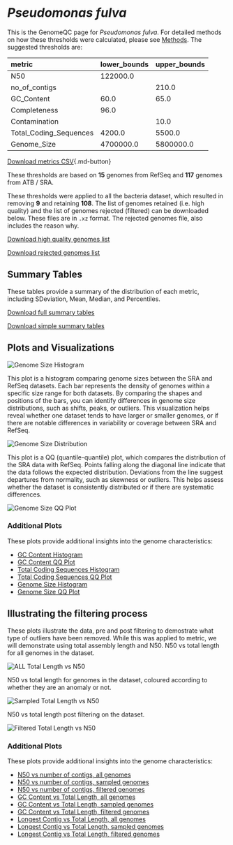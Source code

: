 # *Pseudomonas fulva*

This is the GenomeQC page for *Pseudomonas fulva*. For detailed methods on how these thresholds were calculated, please see [Methods](../../methods.md).
The suggested thresholds are: 

| metric                 | lower_bounds   | upper_bounds   |
|:-----------------------|:---------------|:---------------|
| N50                    | 122000.0       |                |
| no_of_contigs          |                | 210.0          |
| GC_Content             | 60.0           | 65.0           |
| Completeness           | 96.0           |                |
| Contamination          |                | 10.0           |
| Total_Coding_Sequences | 4200.0         | 5500.0         |
| Genome_Size            | 4700000.0      | 5800000.0      |

[Download metrics CSV](Pseudomonas_fulva_metrics.csv){.md-button}


These thresholds are based on **15** genomes from RefSeq and **117** genomes from ATB / SRA.

These thresholds were applied to all the bacteria dataset, which resulted in removing **9** and retaining **108**.
The list of genomes retained (i.e. high quality) and the list of genomes rejected (filtered) can be downloaded below. These files are in `.xz` format. The rejected genomes file, also includes the reason why.

[Download high quality genomes list](Pseudomonas_fulva_high_quality_genomes.csv.xz)


[Download rejected genomes list](Pseudomonas_fulva_filtered_out_genomes.csv.xz)



## Summary Tables
These tables provide a summary of the distribution of each metric, including SDeviation, Mean, Median, and Percentiles.

[Download full summary tables](summary.csv)

[Download simple summary tables](selected_summary.csv)

## Plots and Visualizations

![Genome Size Histogram](Genome_Size_refseq_histogram_kde.png)

This plot is a histogram comparing genome sizes between the SRA and RefSeq datasets. Each bar represents the density of genomes within a specific size range for both datasets. By comparing the shapes and positions of the bars, you can identify differences in genome size distributions, such as shifts, peaks, or outliers. This visualization helps reveal whether one dataset tends to have larger or smaller genomes, or if there are notable differences in variability or coverage between SRA and RefSeq.

![Genome Size Distribution](Genome_Size_refseq_histogram_kde.png)

This plot is a QQ (quantile-quantile) plot, which compares the distribution of the SRA data with RefSeq. Points falling along the diagonal line indicate that the data follows the expected distribution. Deviations from the line suggest departures from normality, such as skewness or outliers. This helps assess whether the dataset is consistently distributed or if there are systematic differences.

![Genome Size QQ Plot](Genome_Size_refseq_qqplot.png)

### Additional Plots

These plots provide additional insights into the genome characteristics:

- [GC Content Histogram](GC_Content_refseq_histogram_kde.png)
- [GC Content QQ Plot](GC_Content_refseq_qqplot.png)
- [Total Coding Sequences Histogram](Total_Coding_Sequences_refseq_histogram_kde.png)
- [Total Coding Sequences QQ Plot](Total_Coding_Sequences_refseq_qqplot.png)
- [Genome Size Histogram](Genome_Size_refseq_histogram_kde.png)
- [Genome Size QQ Plot](Genome_Size_refseq_qqplot.png)
## Illustrating the filtering process
These plots illustrate the data, pre and post filtering to demostrate what type of outliers have been removed. While this was applied to metric, we will demonstrate using total assembly length and N50.
N50 vs total length for all genomes in the dataset.

![ALL Total Length vs N50](Pseudomonas_fulva_all_total_length_N50.png)

N50 vs total length for genomes in the dataset, coloured according to whether they are an anomaly or not.

![Sampled Total Length vs N50](Pseudomonas_fulva_sample_total_length_N50.png)

N50 vs total length post filtering on the dataset.

![Filtered Total Length vs N50](Pseudomonas_fulva_filt_total_length_N50.png)

### Additional Plots

These plots provide additional insights into the genome characteristics:

- [N50 vs number of contigs, all genomes](Pseudomonas_fulva_all_N50_number.png)
- [N50 vs number of contigs, sampled genomes](Pseudomonas_fulva_sample_N50_number.png)
- [N50 vs number of contigs, filtered genomes](Pseudomonas_fulva_filt_N50_number.png)
- [GC Content vs Total Length, all genomes](Pseudomonas_fulva_all_total_length_GC_Content.png)
- [GC Content vs Total Length, sampled genomes](Pseudomonas_fulva_sample_total_length_GC_Content.png)
- [GC Content vs Total Length, filtered genomes](Pseudomonas_fulva_filt_total_length_GC_Content.png)
- [Longest Contig vs Total Length, all genomes](Pseudomonas_fulva_all_total_length_longest.png)
- [Longest Contig vs Total Length, sampled genomes](Pseudomonas_fulva_sample_total_length_longest.png)
- [Longest Contig vs Total Length, filtered genomes](Pseudomonas_fulva_filt_total_length_longest.png)
